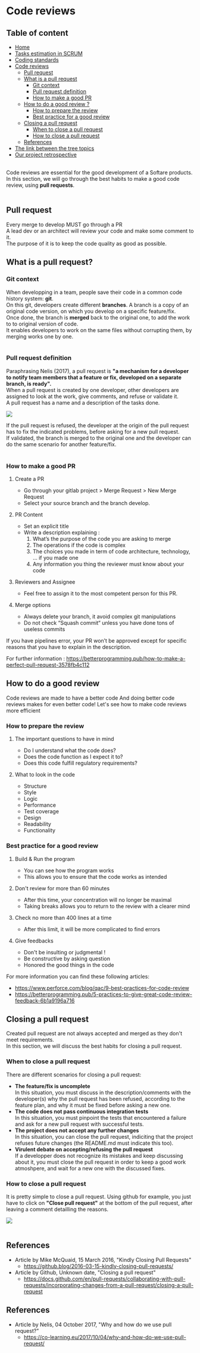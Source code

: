# Code reviews

## Table of content
* [Home](/README.md)
* [Tasks estimation in SCRUM](/readme-content/tasks-estimation.md)
* [Coding standards](/readme-content/coding-standards.md)
* [Code reviews](/readme-content/code-reviews.md)
    * [Pull request](#pull-request)
    * [What is a pull request](#what-is-a-pull-request-br)
        * [Git context](#git-context)
        * [Pull request definition](#pull-request-definition)
        * [How to make a good PR](#how-to-make-a-good-pr)
    * [How to do a good review ?](#how-to-do-a-good-review)
        * [How to prepare the review](#how-to-prepare-the-review)
        * [Best practice for a good review](#best-practice-for-a-good-review)
    * [Closing a pull request](#closing-a-pull-request-br)
        * [When to close a pull request](#when-to-close-a-pull-requestbr)
        * [How to close a pull request](#how-to-close-a-pull-requestbr)
    * [References](#references)
* [The link between the tree topics](/readme-content/topics-link.md)
* [Our project retrospective](/readme-content/project-retrospective.md)

<br>
Code reviews are essential for the good development of a Softare products. In this section, we will go through the best habits to make a good code review, using <b>pull requests</b>.<br> <br>

## Pull request

Every merge to develop MUST go through a PR <br>
A lead dev or an architect will review your code and make some comment to it. <br>
The purpose of it is to keep the code quality as good as possible.

## What is a pull request? <br>

### Git context 

When developping in a team, people save their code in a common code history system: <b>git</b>.<br>
On this git, developers create different <b>branches</b>. A branch is a copy of an original code version, on which you develop on a specific feature/fix. <br>
Once done, the branch is <b>merged</b> back to the original one, to add the work to to original version of code.<br>
It enables developers to work on the same files without corrupting them, by merging works one by one.<br><br>

### Pull request definition

Paraphrasing Nelis (2017), a pull request is <b>"a mechanism for a developer to notify team members that a feature or fix, developed on a separate branch, is ready".</b><br>
When a pull request is created by one developer, other developers are assigned to look at the work, give comments, and refuse or validate it.<br>
A pull request has a name and a description of the tasks done.<br>

<img src="./pictures/code-reviews/pull-request-definition/pull-request-screenshot.png"><br>

If the pull request is refused, the developer at the origin of the pull request has to fix the indicated problems, before asking for a new pull request.<br>
If validated, the branch is merged to the original one and the developer can do the same scenario for another feature/fix.<br><br>

### How to make a good PR

1. Create a PR
    *  Go through your gitlab project > Merge Request > New Merge Request
    * Select your source branch and the branch develop.

2. PR Content
    * Set an explicit title
    * Write a description explaining :
        1. What’s the purpose of the code you are asking to merge
        2. The operations if the code is complex
        3. The choices you made in term of code architecture, technology, … if you made one
        4. Any information you thing the reviewer must know about your code

3. Reviewers and Assignee
    * Feel free to assign it to the most competent person for this PR.

4. Merge options
    * Always delete your branch, it avoid complex git manipulations
    * Do not check “Squash commit“ unless you have done tons of useless commits

If you have pipelines error, your PR won’t be approved except for specific reasons that you have to explain in the description.

For further information : https://betterprogramming.pub/how-to-make-a-perfect-pull-request-3578fb4c112

## How to do a good review

Code reviews are made to have a better code
And doing better code reviews makes for even better code!
Let's see how to make code reviews more efficient

### How to prepare the review

1. The important questions to have in mind
    * Do I understand what the code does?
    * Does the code function as I expect it to?
    * Does this code fulfill regulatory requirements?

2. What to look in the code
    * Structure
    * Style
    * Logic
    * Performance
    * Test coverage
    * Design
    * Readability
    * Functionality

### Best practice for a good review

1. Build & Run the program
    * You can see how the program works
    * This allows you to ensure that the code works as intended

2. Don't review for more than 60 minutes
    * After this time, your concentration will no longer be maximal
    * Taking breaks allows you to return to the review with a clearer mind

3. Check no more than 400 lines at a time
    * After this limit, it will be more complicated to find errors

4. Give feedbacks
    * Don't be insulting or judgmental !
    * Be constructive by asking question
    * Honored the good things in the code

For more information you can find these following articles:
- https://www.perforce.com/blog/qac/9-best-practices-for-code-review
- https://betterprogramming.pub/5-practices-to-give-great-code-review-feedback-6b1a9196a716

## Closing a pull request <br>

Created pull request are not always accepted and merged as they don't meet requirements.<br>
In this section, we will discuss the best habits for closing a pull request.<br>

### When to close a pull request<br>

There are different scenarios for closing a pull request:<br>

* <b>The feature/fix is uncomplete</b><br>
In this situation, you must discuss in the description/comments with the developer(s) why the pull request has been refused, according to the feature plan, and why it must be fixed before asking a new one.
* <b>The code does not pass continuous integration tests</b><br>
In this situation, you must pinpoint the tests that encountered a failure and ask for a new pull request with successful tests.
* <b>The project does not accept any further changes</b><br>
In this situation, you can close the pull request, indiciting that the project refuses future changes (the README.md must indicate this too).
* <b>Virulent debate on accepting/refusing the pull request</b><br>
If a developper does not recognize its mistakes and keep discussing about it, you must close the pull request in order to keep a good work atmoshpere, and wait for a new one with the discussed fixes.

### How to close a pull request<br>

It is pretty simple to close a pull request. Using github for example, you just have to click on <b>"Close pull request"</b> at the bottom of the pull request, after leaving a comment detailling the reasons.<br>

<img src="./pictures/code-reviews/close-a-pull-request/pull-request-close.png"><br><br>

## References

- Article by Mike McQuaid, 15 March 2016, "Kindly Closing Pull Requests"
    - https://github.blog/2016-03-15-kindly-closing-pull-requests/
- Article by Github, Unknown date, "Closing a pull request"
    - https://docs.github.com/en/pull-requests/collaborating-with-pull-requests/incorporating-changes-from-a-pull-request/closing-a-pull-request

## References

- Article by Nelis, 04 October 2017, "Why and how do we use pull request?"
    - https://co-learning.eu/2017/10/04/why-and-how-do-we-use-pull-request/
